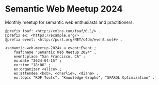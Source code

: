 # Semantic Web Meetup 2024

Monthly meetup for semantic web enthusiasts and practitioners.

```turtle
@prefix foaf: <http://xmlns.com/foaf/0.1/> .
@prefix ex: <https://example.org/> .
@prefix event: <http://purl.org/NET/c4dm/event.owl#> .

<semantic-web-meetup-2024> a event:Event ;
    foaf:name "Semantic Web Meetup 2024" ;
    event:place "San Francisco, CA" ;
    ex:date "2024-04-15" ;
    ex:time "18:00" ;
    ex:organizer <alice> ;
    ex:attendee <bob>, <charlie>, <diana> ;
    ex:topic "RDF Tools", "Knowledge Graphs", "SPARQL Optimization" .
```